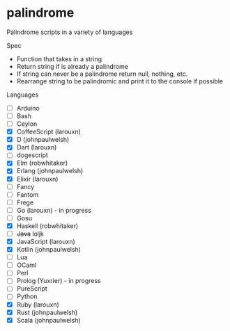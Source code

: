 # palindrome
Palindrome scripts in a variety of languages

Spec
- Function that takes in a string
- Return string if is already a palindrome
- If string can never be a palindrome return null, nothing, etc.
- Rearrange string to be palindromic and print it to the console if possible

Languages
- [ ] Arduino
- [ ] Bash
- [ ] Ceylon
- [x] CoffeeScript (larouxn)
- [x] D (johnpaulwelsh)
- [x] Dart (larouxn)
- [ ] dogescript
- [x] Elm (robwhitaker)
- [x] Erlang (johnpaulwelsh)
- [x] Elixir (larouxn)
- [ ] Fancy
- [ ] Fantom
- [ ] Frege
- [ ] Go (larouxn) - in progress
- [ ] Gosu
- [x] Haskell (robwhitaker)
- [ ] ~~Java~~ loljk
- [x] JavaScript (larouxn)
- [x] Kotlin (johnpaulwelsh)
- [ ] Lua
- [ ] OCaml
- [ ] Perl
- [ ] Prolog (Yuxrier) - in progress
- [ ] PureScript
- [ ] Python
- [x] Ruby (larouxn)
- [x] Rust (johnpaulwelsh)
- [x] Scala (johnpaulwelsh)
